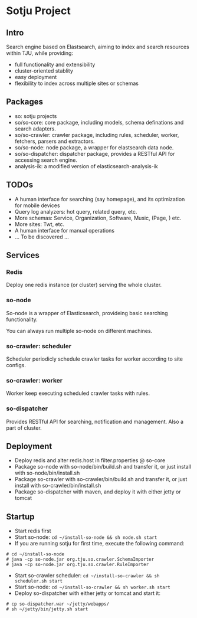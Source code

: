 Sotju Project
===

## Intro

Search engine based on Elastsearch, aiming to index and search resources within TJU, while providing:

* full functionality and extensibility
* cluster-oriented stablity
* easy deployment
* flexibility to index across multiple sites or schemas

## Packages

* so: sotju projects
* so/so-core: core package, including models, schema definations and search adapters.
* so/so-crawler: crawler package, including rules, scheduler, worker, fetchers, parsers and extractors.
* so/so-node: node package, a wrapper for elastsearch data node.
* so/so-dispatcher: dispatcher package, provides a RESTful API for accessing search engine.
* analysis-ik: a modified version of elasticsearch-analysis-ik

## TODOs

* A human interface for searching (say homepage), and its optimization for mobile devices
* Query log analyzers: hot query, related query, etc.
* More schemas: Service, Organization, Software, Music, (Page, ) etc.
* More sites: Twt, etc.
* A human interface for manual operations
* ... To be discovered ...

## Services

### Redis

Deploy one redis instance (or cluster) serving the whole cluster.

### so-node

So-node is a wrapper of Elasticsearch, provideing basic searching functionality.

You can always run multiple so-node on different machines.

### so-crawler: scheduler

Scheduler periodicly schedule crawler tasks for worker according to site configs.

### so-crawler: worker

Worker keep executing scheduled crawler tasks with rules.

### so-dispatcher

Provides RESTful API for searching, notification and management. Also a part of cluster.

## Deployment

* Deploy redis and alter redis.host in filter.properties @ so-core
* Package so-node with so-node/bin/build.sh and transfer it, or just install with so-node/bin/install.sh
* Package so-crawler with so-crawler/bin/build.sh and transfer it, or just install with so-crawler/bin/install.sh
* Package so-dispatcher with maven, and deploy it with either jetty or tomcat

## Startup

* Start redis first
* Start so-node:
`cd ~/install-so-node && sh node.sh start`
* If you are running sotju for first time, execute the following command:

```
# cd ~/install-so-node
# java -cp so-node.jar org.tju.so.crawler.SchemaImporter
# java -cp so-node.jar org.tju.so.crawler.RuleImporter
```
* Start so-crawler scheduler:
`cd ~/install-so-crawler && sh scheduler.sh start`
* Start so-node:
`cd ~/install-so-crawler && sh worker.sh start`
* Deploy so-dispatcher with either jetty or tomcat and start it:

```
# cp so-dispatcher.war ~/jetty/webapps/
# sh ~/jetty/bin/jetty.sh start
```
